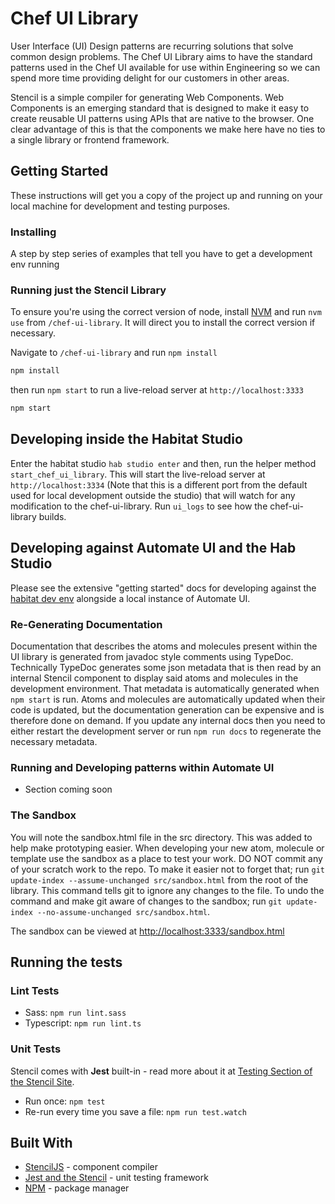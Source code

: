 # Chef UI Library

User Interface (UI) Design patterns are recurring solutions that solve common design problems. The Chef UI Library aims to have the standard patterns used in the Chef UI available for use within Engineering so we can spend more time providing delight for our customers in other areas.

Stencil is a simple compiler for generating Web Components. Web Components is an emerging standard that is designed to make it easy to create reusable UI patterns using APIs that are native to the browser.
One clear advantage of this is that the components we make here have no ties to a single library or frontend framework.

## Getting Started

These instructions will get you a copy of the project up and running on your local machine for development and testing purposes.

### Installing

A step by step series of examples that tell you have to get a development env running

### Running just the Stencil Library

To ensure you're using the correct version of node, install [NVM](https://github.com/creationix/nvm)
and run `nvm use` from `/chef-ui-library`. It will direct you to install the correct version if necessary.

Navigate to `/chef-ui-library` and run `npm install`

```bash
npm install
```

then run `npm start` to run a live-reload server at `http://localhost:3333`

```bash
npm start
```

## Developing inside the Habitat Studio

Enter the habitat studio `hab studio enter` and then, run the helper method `start_chef_ui_library`.
This will start the live-reload server at `http://localhost:3334` (Note that this is a different port
from the default used for local development outside the studio) that will watch for any modification
to the chef-ui-library. Run `ui_logs` to see how the chef-ui-library builds.

## Developing against Automate UI and the Hab Studio

Please see the extensive "getting started" docs for developing against the
[habitat dev env](../../dev-docs/ui-development.md) alongside a local instance of Automate UI.

### Re-Generating Documentation

Documentation that describes the atoms and molecules present within the UI library is generated from javadoc style comments using TypeDoc. Technically TypeDoc generates some json metadata that is then read by an internal Stencil component to display said atoms and molecules in the development environment.
That metadata is automatically generated when `npm start` is run. Atoms and molecules are automatically updated when their code is updated, but the documentation generation can be expensive and is therefore done on demand.
If you update any internal docs then you need to either restart the development server or run `npm run docs` to regenerate the necessary metadata.

### Running and Developing patterns within Automate UI

* Section coming soon

### The Sandbox

You will note the sandbox.html file in the src directory. This was added to help make prototyping easier. When developing your new atom, molecule or template use the sandbox as a place to test your work. DO NOT commit any of your scratch work to the repo.
To make it easier not to forget that; run `git update-index --assume-unchanged src/sandbox.html` from the root of the library.
This command tells git to ignore any changes to the file. To undo the command and make git aware of changes to the sandbox; run `git update-index --no-assume-unchanged src/sandbox.html`.

The sandbox can be viewed at [http://localhost:3333/sandbox.html](http://localhost:3333/sandbox.html)

## Running the tests

### Lint Tests

* Sass: `npm run lint.sass`
* Typescript: `npm run lint.ts`

### Unit Tests

Stencil comes with **Jest** built-in - read more about it at [Testing Section of the Stencil Site](https://stenciljs.com/docs/getting-started).

* Run once: `npm test`
* Re-run every time you save a file: `npm run test.watch`

## Built With

* [StencilJS](https://stenciljs.com/docs/intro) - component compiler
* [Jest and the Stencil](https://stenciljs.com/docs/testing) - unit testing framework
* [NPM](https://www.npmjs.com/) - package manager
